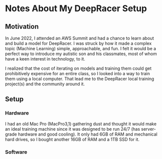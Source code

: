 # Notes About My DeepRacer Setup

## Motivation

In June 2022, I attended an AWS Summit and had a chance to learn about and build a model for DeepRacer. I was struck by how it made a complex topic (Machine Learning) simple, approachable, and fun. I felt it would be a perfect way to introduce my autistic son and his classmates, most of whom have a keen interest in technology, to it.

I realized that the cost of iterating on models and training them could get prohibitively expensive for an entire class, so I looked into a way to train them using a local computer. That lead me to the DeepRacer local training project(s) and the community around it.

## Setup

### Hardware

I had an old Mac Pro (MacPro3,1) gathering dust and thought it would make an ideal training machine since it was designed to be run 24/7 (has server-grade hardware and good cooling). It only had 6GB of RAM and mechanical hard drives, so I bought another 16GB of RAM and a 1TB SSD for it.

### Software
